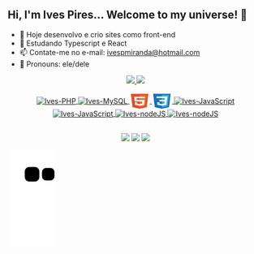 ## Hi, I'm Ives Pires... Welcome to my universe! 👋

- 🚀 Hoje desenvolvo e crio sites como front-end
- 🌱 Estudando Typescript e React
- 📫 Contate-me no e-mail: ivespmiranda@hotmail.com
- 🙂 Pronouns: ele/dele

<div align="center">
  <a href="https://github.com/Piresives">
  <img height="180em" src="https://github-readme-stats.vercel.app/api?username=Piresives&show_icons=true&theme=dark&include_all_commits=true&count_private=true"/>
  <img height="180em" src="https://github-readme-stats.vercel.app/api/top-langs/?username=Piresives&layout=compact&langs_count=7&theme=dark"/>
</div>

<div align="center" valign="top"><br>
  <img align="center" alt="Ives-PHP" height="30" width="40" src="https://cdn.jsdelivr.net/gh/devicons/devicon/icons/php/php-plain.svg">
  <img align="center" alt="Ives-MySQL" height="30" width="40" src="https://cdn.jsdelivr.net/gh/devicons/devicon/icons/mysql/mysql-original-wordmark.svg">
  <img align="center" alt="Ives-HTML" height="30" width="40" src="https://raw.githubusercontent.com/devicons/devicon/master/icons/html5/html5-original.svg">
  <img align="center" alt="Ives-CSS" height="30" width="40" src="https://raw.githubusercontent.com/devicons/devicon/master/icons/css3/css3-original.svg">
  <img align="center" alt="Ives-JavaScript" height="30" width="40" src="https://cdn.jsdelivr.net/gh/devicons/devicon/icons/javascript/javascript-original.svg">
  <img align="center" alt="Ives-JavaScript" height="30" width="40" src="https://cdn.jsdelivr.net/gh/devicons/devicon/icons/typescript/typescript-plain.svg">  
  <img align="center" alt="Ives-nodeJS" height="30" width="40" src="https://cdn.jsdelivr.net/gh/devicons/devicon/icons/nodejs/nodejs-original.svg">
  <img align="center" alt="Ives-nodeJS" height="30" width="40" src="https://cdn.jsdelivr.net/gh/devicons/devicon/icons/react/react-original.svg">
</div>
  
  ##
  
  <div align="center"> 
  <a href="https://www.instagram.com/ives_pmiranda/" target="_blank"><img src="https://img.shields.io/badge/-Instagram-%23E4405F?style=for-the-badge&logo=instagram&logoColor=white" target="_blank"></a>
  <a href = "mailto:piresives@gmail.com"><img src="https://img.shields.io/badge/-Gmail-%23333?style=for-the-badge&logo=gmail&logoColor=white" target="_blank"></a>
  <a href="https://www.linkedin.com/in/ives-pires-de-miranda-642a02225/" target="_blank"><img src="https://img.shields.io/badge/-LinkedIn-%230077B5?style=for-the-badge&logo=linkedin&logoColor=white" target="_blank"></a>
  </div>

  ![Snake animation](https://github.com/Piresives/Piresives/blob/output/github-contribution-grid-snake.svg)
